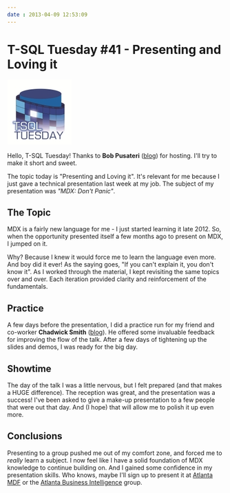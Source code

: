 ```yaml
---
date : 2013-04-09 12:53:09
---
```

# T-SQL Tuesday #41 - Presenting and Loving it

[![T-SQL Tuesday](/assets/img/TSQL2sDay150x150.jpg)](http://www.bobpusateri.com/archive/2013/04/invitation-to-t-sql-tuesday-41-presenting-and-loving-it/)
  
Hello, T-SQL Tuesday! Thanks to **Bob Pusateri** ([blog](http://www.bobpusateri.com/)) for hosting. I'll try to make it short and sweet.

The topic today is "Presenting and Loving it". It's relevant for me because I just gave a technical presentation last week at my job. The subject of my presentation was *"MDX: Don't Panic"*.

## The Topic

MDX is a fairly new language for me - I just started learning it late 2012. So, when the opportunity presented itself a few months ago to present on MDX, I jumped on it.

Why? Because I knew it would force me to learn the language even more. And boy did it ever! As the saying goes, "If you can't explain it, you don't know it". As I worked through the material, I kept revisiting the same topics over and over. Each iteration provided clarity and reinforcement of the fundamentals.

## Practice

A few days before the presentation, I did a practice run for my friend and co-worker **Chadwick Smith** ([blog](http://www.bismiths.com/)). He offered some invaluable feedback for improving the flow of the talk. After a few days of tightening up the slides and demos, I was ready for the big day.

## Showtime

The day of the talk I was a little nervous, but I felt prepared (and that makes a HUGE difference). The reception was great, and the presentation was a success! I've been asked to give a make-up presentation to a few people that were out that day. And (I hope) that will allow me to polish it up  even more.

## Conclusions

Presenting to a group pushed me out of my comfort zone, and forced me to *really* learn a subject. I now feel like I have a solid foundation of MDX knowledge to continue building on. And I gained some confidence in my presentation skills. Who knows, maybe I'll sign up to present it at [Atlanta MDF](http://www.atlantamdf.com/) or the [Atlanta Business Intelligence](http://atlantabi.sqlpass.org/) group.

